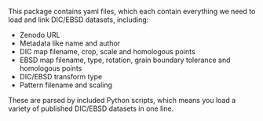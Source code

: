 This package contains yaml files, which each contain everything we need to load and link DIC/EBSD datasets, including:
- Zenodo URL
- Metadata like name and author
- DIC map filename, crop, scale and homologous points
- EBSD map filename, type, rotation, grain boundary tolerance and homologous points
- DIC/EBSD transform type
- Pattern filename and scaling

These are parsed by included Python scripts, which means you load a variety of published DIC/EBSD datasets in one line.
